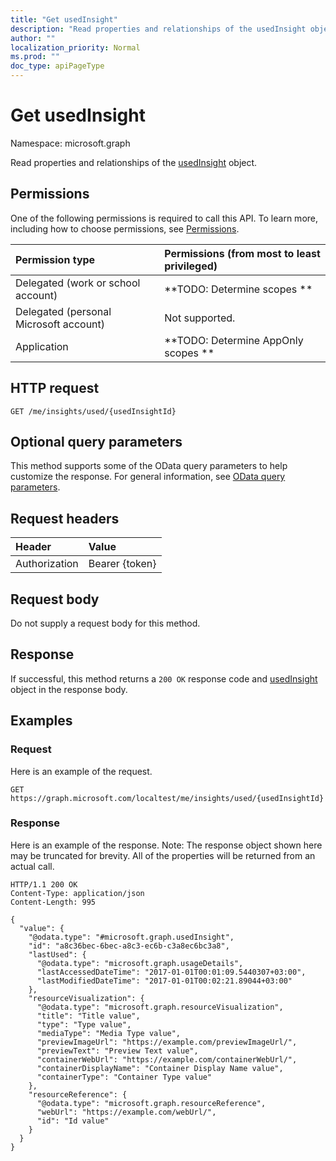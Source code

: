 ```yaml
---
title: "Get usedInsight"
description: "Read properties and relationships of the usedInsight object."
author: ""
localization_priority: Normal
ms.prod: ""
doc_type: apiPageType
---
```


# Get usedInsight

Namespace: microsoft.graph

Read properties and relationships of the [usedInsight](../resources/usedinsight.md) object.

## Permissions
One of the following permissions is required to call this API. To learn more, including how to choose permissions, see [Permissions](/concepts/permissions-reference.md).

|Permission type|Permissions (from most to least privileged)|
|:---|:---|
|Delegated (work or school account)|**TODO: Determine scopes **|
|Delegated (personal Microsoft account)|Not supported.|
|Application|**TODO: Determine AppOnly scopes **|

## HTTP request
<!-- {
  "blockType": "ignored"
}
-->
``` http
GET /me/insights/used/{usedInsightId}
```

## Optional query parameters
This method supports some of the OData query parameters to help customize the response. For general information, see [OData query parameters](/graph/query-parameters).

## Request headers
|Header|Value|
|:---|:---|
|Authorization|Bearer {token}|

## Request body
Do not supply a request body for this method.

## Response
If successful, this method returns a `200 OK` response code and [usedInsight](../resources/usedinsight.md) object in the response body.

## Examples

### Request
Here is an example of the request.
<!-- {
  "blockType": "request",
  "name": "get_usedinsight"
}
-->
``` http
GET https://graph.microsoft.com/localtest/me/insights/used/{usedInsightId}
```

### Response
Here is an example of the response. Note: The response object shown here may be truncated for brevity. All of the properties will be returned from an actual call.
<!-- {
  "blockType": "response",
  "truncated": true,
  "@odata.type": "microsoft.graph.usedInsight"
}
-->
``` http
HTTP/1.1 200 OK
Content-Type: application/json
Content-Length: 995

{
  "value": {
    "@odata.type": "#microsoft.graph.usedInsight",
    "id": "a8c36bec-6bec-a8c3-ec6b-c3a8ec6bc3a8",
    "lastUsed": {
      "@odata.type": "microsoft.graph.usageDetails",
      "lastAccessedDateTime": "2017-01-01T00:01:09.5440307+03:00",
      "lastModifiedDateTime": "2017-01-01T00:02:21.89044+03:00"
    },
    "resourceVisualization": {
      "@odata.type": "microsoft.graph.resourceVisualization",
      "title": "Title value",
      "type": "Type value",
      "mediaType": "Media Type value",
      "previewImageUrl": "https://example.com/previewImageUrl/",
      "previewText": "Preview Text value",
      "containerWebUrl": "https://example.com/containerWebUrl/",
      "containerDisplayName": "Container Display Name value",
      "containerType": "Container Type value"
    },
    "resourceReference": {
      "@odata.type": "microsoft.graph.resourceReference",
      "webUrl": "https://example.com/webUrl/",
      "id": "Id value"
    }
  }
}
```

